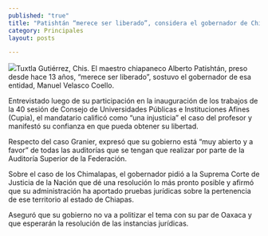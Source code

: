 ```yaml
---
published: "true"
title: "Patishtán “merece ser liberado”, considera el gobernador de Chiapas, Manuel Velasco"
category: Principales
layout: posts

---
```


![](http://i.imgur.com/WnaYotUm.jpg)Tuxtla Gutiérrez, Chis. El maestro chiapaneco Alberto Patishtán, preso desde hace 13 años, “merece ser liberado”, sostuvo el gobernador de esa entidad, Manuel Velasco Coello.

Entrevistado luego de su participación en la inauguración de los trabajos de la 40 sesión de Consejo de Universidades Públicas e Instituciones Afines (Cupia), el mandatario calificó como “una injusticia” el caso del profesor y manifestó su confianza en que pueda obtener su libertad.

Respecto del caso Granier, expresó que su gobierno está “muy abierto y a favor” de todas las auditorías que se tengan que realizar por parte de la Auditoría Superior de la Federación.

Sobre el caso de los Chimalapas, el gobernador pidió a la Suprema Corte de Justicia de la Nación que dé una resolución lo más pronto posible y afirmó que su administración ha aportado pruebas jurídicas sobre la pertenencia de ese territorio al estado de Chiapas.

Aseguró que su gobierno no va a politizar el tema con su par de Oaxaca y que esperarán la resolución de las instancias jurídicas.
